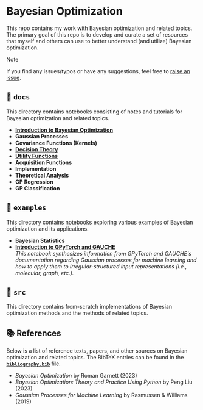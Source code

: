 # Bayesian Optimization
This repo contains my work with Bayesian optimization and related topics. The
primary goal of this repo is to develop and curate a set of resources that
myself and others can use to better understand (and utilize) Bayesian
optimization.

> [!NOTE]
> If you find any issues/typos or have any suggestions, feel free to
> [raise an issue](https://github.com/drewgjerstad/bayesian-optimization/issues/new/choose).

## 📁 `docs`
This directory contains notebooks consisting of notes and tutorials for Bayesian
optimization and related topics.

* [**Introduction to Bayesian Optimization**](docs/01-introduction/01-introduction.pdf)
* **Gaussian Processes**
* **Covariance Functions (Kernels)**
* [**Decision Theory**](docs/04-decision-theory/04-decision-theory.pdf)
* [**Utility Functions**](docs/05-utility-functions/05-utility-functions.pdf)
* **Acquisition Functions**
* **Implementation**
* **Theoretical Analysis**
* **GP Regression**
* **GP Classification**


## 📁 `examples`
This directory contains notebooks exploring various examples of Bayesian
optimization and its applications.
 * **Bayesian Statistics**
 * [**Introduction to GPyTorch and GAUCHE**](examples/gpytorch_and_gauche.ipynb)  
    _This notebook synthesizes information from GPyTorch and GAUCHE's_
    _documentation regarding Gaussian processes for machine learning and how to_
    _apply them to irregular-structured input representations (i.e., molecular,_
    _graph, etc.)._

## 📁 `src`
This directory contains from-scratch implementations of Bayesian optimization
methods and the methods of related topics.


## 📚 References
Below is a list of reference texts, papers, and other sources on Bayesian
optimization and related topics. The BibTeX entries can be found in the
[**`bibliography.bib`**](bibliography.bib) file.

 * _Bayesian Optimization_ by Roman Garnett (2023)
 * _Bayesian Optimization: Theory and Practice Using Python_ by Peng Liu (2023)
 * _Gaussian Processes for Machine Learning_ by Rasmussen & Williams (2019)


<!---
Topics
 - Introduction to Bayesian optimization
    - Garnett Chapter 1, Liu Chapter 1, R+W Chapter 1, Shahriari Paper
 - Gaussian Processes
    - Garnett Chapter 2/3, Liu Chapter 2, R+W Appendix B
 - Covariance Functions
    - R+W Chapter 4
 - Decision Theory
    - Garnett Chapter 5, Liu Chapter 3
 - Utility Functions
    - Garnett Chapter 6
 - Acquisition Functions
    - Garnett Chapter 7/8
 - Implementation
    - Garnett Chapter 9
 - Theoretical Analysis
    - Garnett Chapter 10
 - GP Regression
    - R+W Chapter 2
 - GP Classification
    - R+W Chapter 3
--->